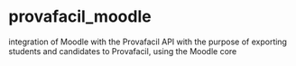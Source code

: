 # provafacil_moodle
integration of Moodle with the Provafacil API with the purpose of exporting students and candidates to Provafacil, using the Moodle core
